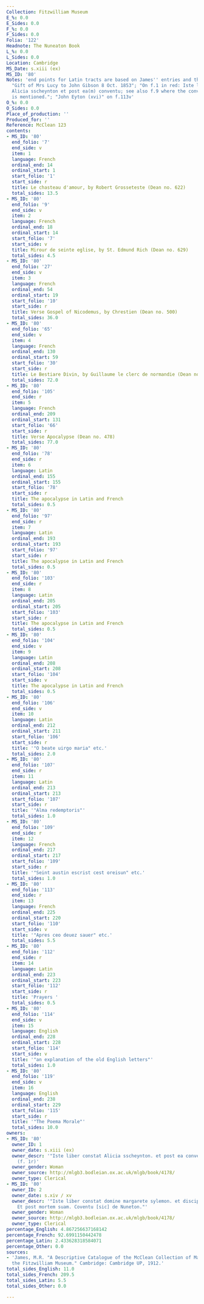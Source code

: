 ```yaml
---
Collection: Fitzwilliam Museum
E_%: 0.0
E_Sides: 0.0
F_%: 0.0
F_Sides: 0.0
Folia: '122'
Headnote: The Nuneaton Book
L_%: 0.0
L_Sides: 0.0
Location: Cambridge
MS_Date: s.xiii (ex)
MS_ID: '80'
Notes: 'end points for Latin tracts are based on James'' entries and therefore approximate;
  "Gift of Mrs Lucy to John Gibson 8 Oct. 1853"; "On f.1 in red: Iste liber constat
  Alicia sscheynton et post ea(m) conventu; see also f.9 where the convent of Nuneaton
  is mentioned."; "John Eyton (xvi)" on f.113v'
O_%: 0.0
O_Sides: 0.0
Place_of_production: ''
Produced_for: ''
Reference: McClean 123
contents:
- MS_ID: '80'
  end_folio: '7'
  end_side: v
  item: 1
  language: French
  ordinal_end: 14
  ordinal_start: 1
  start_folio: '1'
  start_side: r
  title: Le chasteau d'amour, by Robert Grosseteste (Dean no. 622)
  total_sides: 13.5
- MS_ID: '80'
  end_folio: '9'
  end_side: v
  item: 2
  language: French
  ordinal_end: 18
  ordinal_start: 14
  start_folio: '7'
  start_side: v
  title: Mirour de seinte eglise, by St. Edmund Rich (Dean no. 629)
  total_sides: 4.5
- MS_ID: '80'
  end_folio: '27'
  end_side: v
  item: 3
  language: French
  ordinal_end: 54
  ordinal_start: 19
  start_folio: '10'
  start_side: r
  title: Verse Gospel of Nicodemus, by Chrestien (Dean no. 500)
  total_sides: 36.0
- MS_ID: '80'
  end_folio: '65'
  end_side: v
  item: 4
  language: French
  ordinal_end: 130
  ordinal_start: 59
  start_folio: '30'
  start_side: r
  title: Le Bestiare Divin, by Guillaume le clerc de normandie (Dean no. 702)
  total_sides: 72.0
- MS_ID: '80'
  end_folio: '105'
  end_side: r
  item: 5
  language: French
  ordinal_end: 209
  ordinal_start: 131
  start_folio: '66'
  start_side: r
  title: Verse Apocalypse (Dean no. 478)
  total_sides: 77.0
- MS_ID: '80'
  end_folio: '78'
  end_side: r
  item: 6
  language: Latin
  ordinal_end: 155
  ordinal_start: 155
  start_folio: '78'
  start_side: r
  title: The apocalypse in Latin and French
  total_sides: 0.5
- MS_ID: '80'
  end_folio: '97'
  end_side: r
  item: 7
  language: Latin
  ordinal_end: 193
  ordinal_start: 193
  start_folio: '97'
  start_side: r
  title: The apocalypse in Latin and French
  total_sides: 0.5
- MS_ID: '80'
  end_folio: '103'
  end_side: r
  item: 8
  language: Latin
  ordinal_end: 205
  ordinal_start: 205
  start_folio: '103'
  start_side: r
  title: The apocalypse in Latin and French
  total_sides: 0.5
- MS_ID: '80'
  end_folio: '104'
  end_side: v
  item: 9
  language: Latin
  ordinal_end: 208
  ordinal_start: 208
  start_folio: '104'
  start_side: v
  title: The apocalypse in Latin and French
  total_sides: 0.5
- MS_ID: '80'
  end_folio: '106'
  end_side: v
  item: 10
  language: Latin
  ordinal_end: 212
  ordinal_start: 211
  start_folio: '106'
  start_side: r
  title: '"O beate uirgo maria" etc.'
  total_sides: 2.0
- MS_ID: '80'
  end_folio: '107'
  end_side: r
  item: 11
  language: Latin
  ordinal_end: 213
  ordinal_start: 213
  start_folio: '107'
  start_side: r
  title: '"Alma redemptoris"'
  total_sides: 1.0
- MS_ID: '80'
  end_folio: '109'
  end_side: r
  item: 12
  language: French
  ordinal_end: 217
  ordinal_start: 217
  start_folio: '109'
  start_side: r
  title: '"Seint austin escrist cest oreisun" etc.'
  total_sides: 1.0
- MS_ID: '80'
  end_folio: '113'
  end_side: r
  item: 13
  language: French
  ordinal_end: 225
  ordinal_start: 220
  start_folio: '110'
  start_side: v
  title: '"Apres ceo deuez sauer" etc.'
  total_sides: 5.5
- MS_ID: '80'
  end_folio: '112'
  end_side: r
  item: 14
  language: Latin
  ordinal_end: 223
  ordinal_start: 223
  start_folio: '112'
  start_side: r
  title: 'Prayers '
  total_sides: 0.5
- MS_ID: '80'
  end_folio: '114'
  end_side: v
  item: 15
  language: English
  ordinal_end: 228
  ordinal_start: 228
  start_folio: '114'
  start_side: v
  title: '"an explanation of the old English letters"'
  total_sides: 1.0
- MS_ID: '80'
  end_folio: '119'
  end_side: v
  item: 16
  language: English
  ordinal_end: 238
  ordinal_start: 229
  start_folio: '115'
  start_side: r
  title: '"The Poema Morale"'
  total_sides: 10.0
owners:
- MS_ID: '80'
  owner_ID: 1
  owner_date: s.xiii (ex)
  owner_descr: '"Iste liber constat Alicia sscheynton. et post ea conventu [sic]"
    (f. 1r)'
  owner_gender: Woman
  owner_source: http://mlgb3.bodleian.ox.ac.uk/mlgb/book/4178/
  owner_type: Clerical
- MS_ID: '80'
  owner_ID: 2
  owner_date: s.xiv / xv
  owner_descr: '"Iste liber constat domine margarete sylemon. et discipulas suas.
    Et post mortem suam. Coventu [sic] de Nuneton."'
  owner_gender: Woman
  owner_source: http://mlgb3.bodleian.ox.ac.uk/mlgb/book/4178/
  owner_type: Clerical
percentage_English: 4.867256637168142
percentage_French: 92.6991150442478
percentage_Latin: 2.433628318584071
percentage_Other: 0.0
sources:
- 'James, M.R. "A Descriptive Catalogue of the McClean Collection of Manuscripts in
  the Fitzwilliam Museum." Cambridge: Cambridge UP, 1912.'
total_sides_English: 11.0
total_sides_French: 209.5
total_sides_Latin: 5.5
total_sides_Other: 0.0

---
```


